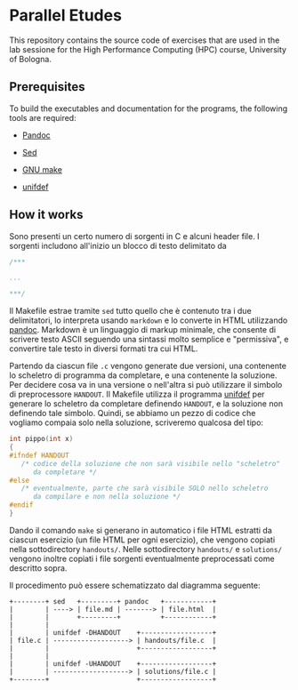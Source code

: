 # Parallel Etudes

This repository contains the source code of exercises that are used in
the lab sessione for the High Performance Computing (HPC) course,
University of Bologna.

## Prerequisites

To build the executables and documentation for the programs, the
following tools are required:

- [Pandoc](https://pandoc.org/)

- [Sed](https://www.gnu.org/software/sed/)

- [GNU make](https://www.gnu.org/software/make/)

- [unifdef](https://dotat.at/prog/unifdef/)

## How it works

Sono presenti un certo numero di sorgenti in C e alcuni header file. I
sorgenti includono all'inizio un blocco di testo delimitato da

```C
/***

...

***/
```

Il Makefile estrae tramite `sed` tutto quello che è contenuto tra i
due delimitatori, lo interpreta usando `markdown` e lo converte in
HTML utilizzando [pandoc](https://pandoc.org/index.html). Markdown è
un linguaggio di markup minimale, che consente di scrivere testo ASCII
seguendo una sintassi molto semplice e "permissiva", e convertire tale
testo in diversi formati tra cui HTML.

Partendo da ciascun file `.c` vengono generate due versioni, una
contenente lo scheletro di programma da completare, e una contenente
la soluzione.  Per decidere cosa va in una versione o nell'altra si
può utilizzare il simbolo di preprocessore `HANDOUT`. Il Makefile
utilizza il programma [unifdef](https://dotat.at/prog/unifdef/) per
generare lo scheletro da completare definendo `HANDOUT`, e la soluzione
non definendo tale simbolo. Quindi, se abbiamo un pezzo di codice che
vogliamo compaia solo nella soluzione, scriveremo qualcosa del tipo:

```C
int pippo(int x)
{
#ifndef HANDOUT
   /* codice della soluzione che non sarà visibile nello "scheletro"
      da completare */
#else
   /* eventualmente, parte che sarà visibile SOLO nello scheletro
      da compilare e non nella soluzione */
#endif
}
```

Dando il comando `make` si generano in automatico i file HTML estratti
da ciascun esercizio (un file HTML per ogni esercizio), che vengono
copiati nella sottodirectory `handouts/`. Nelle sottodirectory
`handouts/` e `solutions/` vengono inoltre copiati i file sorgenti
eventualmente preprocessati come descritto sopra.

Il procedimento può essere schematizzato dal diagramma seguente:

```
+--------+ sed   +---------+ pandoc   +------------+
|        | ----> | file.md | -------> | file.html  |
|        |       +---------+          +------------+
|        |
|        | unifdef -DHANDOUT    +------------------+
| file.c | -------------------> | handouts/file.c  |
|        |                      +------------------+
|        |
|        | unifdef -UHANDOUT    +------------------+
|        | -------------------> | solutions/file.c |
+--------+                      +------------------+
```

